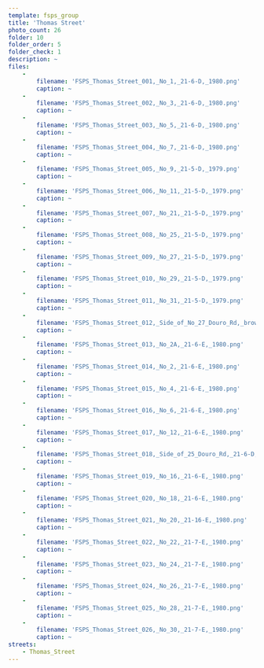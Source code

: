 ```yaml
---
template: fsps_group
title: 'Thomas Street'
photo_count: 26
folder: 10
folder_order: 5
folder_check: 1
description: ~
files:
    -
        filename: 'FSPS_Thomas_Street_001,_No_1,_21-6-D,_1980.png'
        caption: ~
    -
        filename: 'FSPS_Thomas_Street_002,_No_3,_21-6-D,_1980.png'
        caption: ~
    -
        filename: 'FSPS_Thomas_Street_003,_No_5,_21-6-D,_1980.png'
        caption: ~
    -
        filename: 'FSPS_Thomas_Street_004,_No_7,_21-6-D,_1980.png'
        caption: ~
    -
        filename: 'FSPS_Thomas_Street_005,_No_9,_21-5-D,_1979.png'
        caption: ~
    -
        filename: 'FSPS_Thomas_Street_006,_No_11,_21-5-D,_1979.png'
        caption: ~
    -
        filename: 'FSPS_Thomas_Street_007,_No_21,_21-5-D,_1979.png'
        caption: ~
    -
        filename: 'FSPS_Thomas_Street_008,_No_25,_21-5-D,_1979.png'
        caption: ~
    -
        filename: 'FSPS_Thomas_Street_009,_No_27,_21-5-D,_1979.png'
        caption: ~
    -
        filename: 'FSPS_Thomas_Street_010,_No_29,_21-5-D,_1979.png'
        caption: ~
    -
        filename: 'FSPS_Thomas_Street_011,_No_31,_21-5-D,_1979.png'
        caption: ~
    -
        filename: 'FSPS_Thomas_Street_012,_Side_of_No_27_Douro_Rd,_brown_sticker_on_back,_21-6-E,_1980.png'
        caption: ~
    -
        filename: 'FSPS_Thomas_Street_013,_No_2A,_21-6-E,_1980.png'
        caption: ~
    -
        filename: 'FSPS_Thomas_Street_014,_No_2,_21-6-E,_1980.png'
        caption: ~
    -
        filename: 'FSPS_Thomas_Street_015,_No_4,_21-6-E,_1980.png'
        caption: ~
    -
        filename: 'FSPS_Thomas_Street_016,_No_6,_21-6-E,_1980.png'
        caption: ~
    -
        filename: 'FSPS_Thomas_Street_017,_No_12,_21-6-E,_1980.png'
        caption: ~
    -
        filename: 'FSPS_Thomas_Street_018,_Side_of_25_Douro_Rd,_21-6-D,_1980.png'
        caption: ~
    -
        filename: 'FSPS_Thomas_Street_019,_No_16,_21-6-E,_1980.png'
        caption: ~
    -
        filename: 'FSPS_Thomas_Street_020,_No_18,_21-6-E,_1980.png'
        caption: ~
    -
        filename: 'FSPS_Thomas_Street_021,_No_20,_21-16-E,_1980.png'
        caption: ~
    -
        filename: 'FSPS_Thomas_Street_022,_No_22,_21-7-E,_1980.png'
        caption: ~
    -
        filename: 'FSPS_Thomas_Street_023,_No_24,_21-7-E,_1980.png'
        caption: ~
    -
        filename: 'FSPS_Thomas_Street_024,_No_26,_21-7-E,_1980.png'
        caption: ~
    -
        filename: 'FSPS_Thomas_Street_025,_No_28,_21-7-E,_1980.png'
        caption: ~
    -
        filename: 'FSPS_Thomas_Street_026,_No_30,_21-7-E,_1980.png'
        caption: ~
streets:
    - Thomas_Street
---
```

